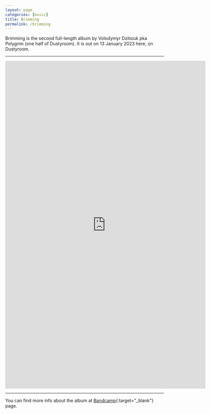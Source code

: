 ```yaml
---
layout: page
categories: [music]
title: Brimming
permalink: /brimming
---
```


Brimming is the second full-length album by Volodymyr Dzitsiuk pka Polygrim (one half of Dustyroom). It is out on 13 January 2023 here, on Dustyroom.

---
<iframe style="border: 0; width: 636px; height: 1039px;" src="https://bandcamp.com/EmbeddedPlayer/album=898200008/size=large/bgcol=333333/linkcol=e99708/transparent=true/" seamless><a href="https://polygrim.bandcamp.com/album/brimming">Brimming by Polygrim</a></iframe>

---

You can find more info about the album at [Bandcamp](https://polygrim.bandcamp.com/album/brimming){:target="_blank"} page.
